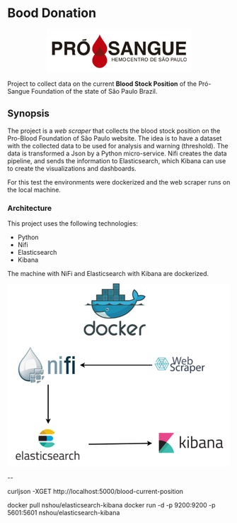 # Bood Donation

<p align="center"> 
<img src="https://raw.githubusercontent.com/edersoncorbari/blood-donation/master/doc/img/blood-logo.png">
</p>

Project to collect data on the current **Blood Stock Position** of the Pró-Sangue Foundation of the state of São Paulo Brazil.

## Synopsis

The project is a *web scraper* that collects the blood stock position on the Pro-Blood Foundation of São Paulo website. The idea is to have a dataset with the collected data to be used for analysis and warning (threshold). The data is transformed a Json by a Python micro-service. Nifi creates the data pipeline, and sends the information to Elasticsearch, which Kibana can use to create the visualizations and dashboards. 

For this test the environments were dockerized and the web scraper runs on the local machine.

 
### Architecture

This project uses the following technologies:

  * Python
  * Nifi
  * Elasticsearch
  * Kibana

The machine with NiFi and Elasticsearch with Kibana are dockerized.

<p align="center"> 
<img src="https://raw.githubusercontent.com/edersoncorbari/blood-donation/master/doc/img/blood-donation-diagram.png">
</p>

--

curljson -XGET http://localhost:5000/blood-current-position


docker pull nshou/elasticsearch-kibana
docker run -d -p 9200:9200 -p 5601:5601 nshou/elasticsearch-kibana



